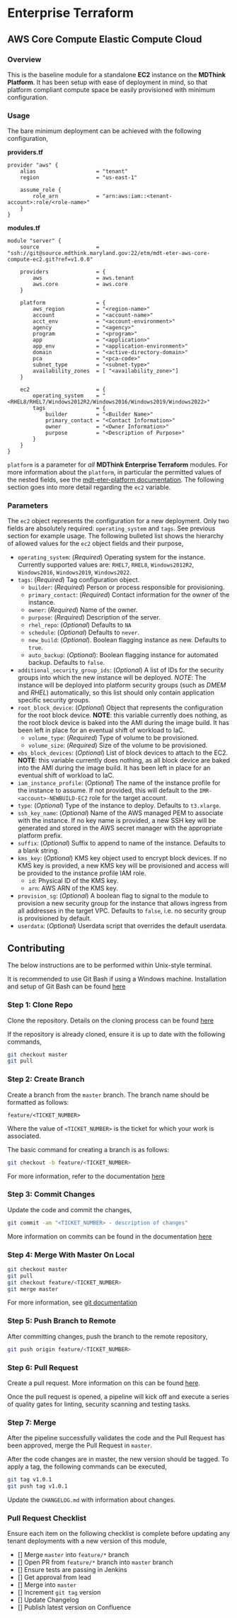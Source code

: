 # Enterprise Terraform 
## AWS Core Compute Elastic Compute Cloud
### Overview

This is the baseline module for a standalone **EC2** instance on the **MDThink Platform**. It has been setup with ease of deployment in mind, so that platform compliant compute space be easily provisioned with minimum configuration.

### Usage

The bare minimum deployment can be achieved with the following configuration,

**providers.tf**

```hcl
provider "aws" {
	alias 					= "tenant"
	region					= "us-east-1"

	assume_role {
		role_arn 			= "arn:aws:iam::<tenant-account>:role/<role-name>"
	}
}
```

**modules.tf**

```
module "server" {
	source 					= "ssh://git@source.mdthink.maryland.gov:22/etm/mdt-eter-aws-core-compute-ec2.git?ref=v1.0.0"

	providers				= {
		aws 				= aws.tenant
		aws.core 			= aws.core
	}

	platform				= {
		aws_region 			= "<region-name>"
		account 			= "<account-name>"
		acct_env 			= "<account-environment>"
		agency 				= "<agency>"
		program 			= "<program>"
		app					= "<application>"
		app_env  			= "<application-environment>"
		domain 				= "<active-directory-domain>"
		pca 				= "<pca-code>"
		subnet_type 		= "<subnet-type>"
		availability_zones	= [ "<availability_zone>"]
	}

	ec2						= {
		operating_system	= "<RHEL8/RHEL7/Windows2012R2/Windows2016/Windows2019/Windows2022>"
		tags 				= {
			builder 		= "<Builder Name>"
			primary_contact	= "<Contact Information>"
			owner 			= "<Owner Information>"
			purpose 		= "<Description of Purpose>"
		}
	}
}
```

`platform` is a parameter for *all* **MDThink Enterprise Terraform** modules. For more information about the `platform`, in particular the permitted values of the nested fields, see the [mdt-eter-platform documentation](https://source.mdthink.maryland.gov/projects/etm/repos/mdt-eter-platform/browse). The following section goes into more detail regarding the `ec2` variable.

### Parameters

The `ec2` object represents the configuration for a new deployment. Only two fields are absolutely required: `operating_system` and `tags`. See previous section for example usage. The following bulleted list shows the hierarchy of allowed values for the `ec2` object fields and their purpose,

- `operating_system`: (*Required*) Operating system for the instance. Currently supported values are: `RHEL7`, `RHEL8`, `Windows2012R2`, `Windows2016`, `Windows2019`, `Windows2022`.
- `tags`: (*Required*) Tag configuration object.
	- `builder`: (*Required*) Person or process responsible for provisioning.
	- `primary_contact`: (*Required*) Contact information for the owner of the instance.
	- `owner`: (*Required*) Name of the owner.
	- `purpose`: (*Required*) Description of the server. 
	- `rhel_repo`: (*Optional*) Defaults to `NA`
	- `schedule`: (*Optional*) Defaults to `never`.
	- `new_build`: (*Optional*). Boolean flagging instance as new. Defaults to `true`.
	- `auto_backup`: (*Optional*): Boolean flagging instance for automated backup. Defaults to `false`.
- `additional_security_group_ids`: (*Optional*) A list of IDs for the security groups into which the new instance will be deployed. *NOTE*: The instance will be deployed into platform security groups (such as *DMEM* and *RHEL*) automatically, so this list should only contain application specific security groups.
- `root_block_device`: (*Optional*) Object that represents the configuration for the root block device. **NOTE**: this variable currently does nothing, as the root block device is baked into the AMI during the image build. It has been left in place for an eventual shift of workload to IaC.
	- `volume_type`: (*Required*) Type of volume to be provisioned.
	- `volume_size`: (*Required*) Size of the volume to be provisioned.
- `ebs_block_devices`: (*Optional*) List of block devices to attach to the EC2. **NOTE**: this variable currently does nothing, as all  block device are baked into the AMI during the image build. It has been left in place for an eventual shift of workload to IaC.
- `iam_instance_profile`: (*Optional*) The name of the instance profile for the instance to assume. If not provided, this will default to the `IMR-<account>-NEWBUILD-EC2` role for the target account.
- `type`: (*Optional*) Type of the instance to deploy. Defaults to `t3.xlarge`. 
- `ssh_key_name`: (*Optional*) Name of the AWS managed PEM to associate with the instance. If no key name is provided, a new SSH key will be generated and stored in the AWS secret manager with the appropriate platform prefix.
- `suffix`: (*Optional*) Suffix to append to name of the instance. Defaults to a blank string.
- `kms_key`: (*Optional*) KMS key object used to encrypt block devices. If no KMS key is provided, a new KMS key will be provisioned and access will be provided to the instance profile IAM role.
	- `id`: Physical ID of the KMS key.
	- `arn`: AWS ARN of the KMS key.
- `provision_sg`: (*Optional*) A boolean flag to signal to the module to provision a new security group for the instance that allows ingress from all addresses in the target VPC. Defaults to `false`, i.e. no security group is provisioned by default.
- `userdata`: (*Optional*) Userdata script that overrides the default userdata. 

## Contributing

The below instructions are to be performed within Unix-style terminal. 

It is recommended to use Git Bash if using a Windows machine. Installation and setup of Git Bash can be found [here](https://git-scm.com/downloads/win)

### Step 1: Clone Repo

Clone the repository. Details on the cloning process can be found [here](https://support.atlassian.com/bitbucket-cloud/docs/clone-a-git-repository/)

If the repository is already cloned, ensure it is up to date with the following commands,

```bash
git checkout master
git pull
```

### Step 2: Create Branch

Create a branch from the `master` branch. The branch name should be formatted as follows:

	feature/<TICKET_NUMBER>

Where the value of `<TICKET_NUMBER>` is the ticket for which your work is associated. 

The basic command for creating a branch is as follows:

```bash
git checkout -b feature/<TICKET_NUMBER>
```

For more information, refer to the documentation [here](https://docs.gitlab.com/ee/tutorials/make_first_git_commit/#create-a-branch-and-make-changes)

### Step 3: Commit Changes

Update the code and commit the changes,

```bash
git commit -am "<TICKET_NUMBER> - description of changes"
```

More information on commits can be found in the documentation [here](https://docs.gitlab.com/ee/tutorials/make_first_git_commit/#commit-and-push-your-changes)

### Step 4: Merge With Master On Local


```bash
git checkout master
git pull
git checkout feature/<TICKET_NUMBER>
git merge master
```

For more information, see [git documentation](https://git-scm.com/book/en/v2/Git-Branching-Basic-Branching-and-Merging)


### Step 5: Push Branch to Remote

After committing changes, push the branch to the remote repository,

```bash
git push origin feature/<TICKET_NUMBER>
```

### Step 6: Pull Request

Create a pull request. More information on this can be found [here](https://www.atlassian.com/git/tutorials/making-a-pull-request).

Once the pull request is opened, a pipeline will kick off and execute a series of quality gates for linting, security scanning and testing tasks.

### Step 7: Merge

After the pipeline successfully validates the code and the Pull Request has been approved, merge the Pull Request in `master`.

After the code changes are in master, the new version should be tagged. To apply a tag, the following commands can be executed,

```bash
git tag v1.0.1
git push tag v1.0.1
```

Update the `CHANGELOG.md` with information about changes.

### Pull Request Checklist

Ensure each item on the following checklist is complete before updating any tenant deployments with a new version of this module,

- [] Merge `master` into `feature/*` branch
- [] Open PR from `feature/*` branch into `master` branch
- [] Ensure tests are passing in Jenkins
- [] Get approval from lead
- [] Merge into `master`
- [] Increment `git tag` version
- [] Update Changelog
- [] Publish latest version on Confluence